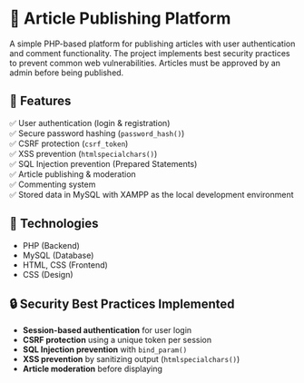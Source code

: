 # 📝 Article Publishing Platform  

A simple PHP-based platform for publishing articles with user authentication and comment functionality.
The project implements best security practices to prevent common web vulnerabilities.
Articles must be approved by an admin before being published. 

## 🌟 Features  
✅ User authentication (login & registration)  
✅ Secure password hashing (`password_hash()`)  
✅ CSRF protection (`csrf_token`)  
✅ XSS prevention (`htmlspecialchars()`)  
✅ SQL Injection prevention (Prepared Statements)  
✅ Article publishing & moderation  
✅ Commenting system   
✅ Stored data in MySQL with XAMPP as the local development environment

## 🔧 Technologies  
- PHP (Backend)  
- MySQL (Database)  
- HTML, CSS (Frontend)
- CSS (Design)

## 🔒 Security Best Practices Implemented  
- **Session-based authentication** for user login  
- **CSRF protection** using a unique token per session  
- **SQL Injection prevention** with `bind_param()`  
- **XSS prevention** by sanitizing output (`htmlspecialchars()`)  
- **Article moderation** before displaying  


